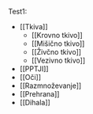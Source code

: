 Test1:
- [[Tkiva]]
	- [[Krovno tkivo]]
	- [[Mišično tkivo]]
	- [[Živčno tkivo]]
	- [[Vezivno tkivo]] 
- [[PPTJI]]
- [[Oči]]
- [[Razmnoževanje]]
- [[Prehrana]]
- [[Dihala]]